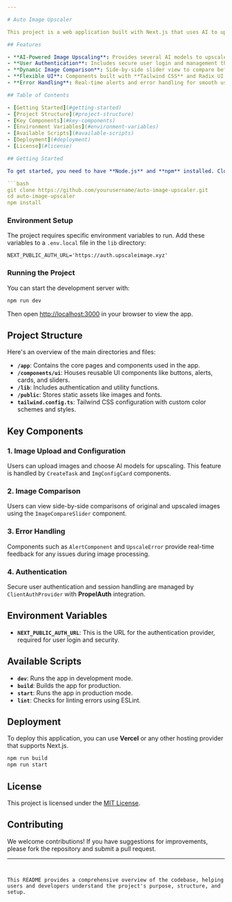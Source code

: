 ```yaml
---

# Auto Image Upscaler

This project is a web application built with Next.js that uses AI to upscale images, allowing users to transform low-resolution images into high-quality ones. It leverages modern web technologies, including **TypeScript**, **Tailwind CSS**, **Radix UI**, and **React** components, to deliver a fast, reliable, and secure user experience.

## Features

- **AI-Powered Image Upscaling**: Provides several AI models to upscale images with different styles and qualities.
- **User Authentication**: Includes secure user login and management through **PropelAuth**.
- **Dynamic Image Comparison**: Side-by-side slider view to compare before-and-after images.
- **Flexible UI**: Components built with **Tailwind CSS** and Radix UI to ensure a responsive, user-friendly interface.
- **Error Handling**: Real-time alerts and error handling for smooth user experience.

## Table of Contents

- [Getting Started](#getting-started)
- [Project Structure](#project-structure)
- [Key Components](#key-components)
- [Environment Variables](#environment-variables)
- [Available Scripts](#available-scripts)
- [Deployment](#deployment)
- [License](#license)

## Getting Started

To get started, you need to have **Node.js** and **npm** installed. Clone the repository and follow the steps below:

```bash
git clone https://github.com/yourusername/auto-image-upscaler.git
cd auto-image-upscaler
npm install
```

### Environment Setup

The project requires specific environment variables to run. Add these variables to a `.env.local` file in the `lib` directory:

```plaintext
NEXT_PUBLIC_AUTH_URL='https://auth.upscaleimage.xyz'
```

### Running the Project

You can start the development server with:

```bash
npm run dev
```

Then open [http://localhost:3000](http://localhost:3000) in your browser to view the app.

## Project Structure

Here's an overview of the main directories and files:

- **`/app`**: Contains the core pages and components used in the app.
- **`/components/ui`**: Houses reusable UI components like buttons, alerts, cards, and sliders.
- **`/lib`**: Includes authentication and utility functions.
- **`/public`**: Stores static assets like images and fonts.
- **`tailwind.config.ts`**: Tailwind CSS configuration with custom color schemes and styles.

## Key Components

### 1. Image Upload and Configuration
Users can upload images and choose AI models for upscaling. This feature is handled by `CreateTask` and `ImgConfigCard` components.

### 2. Image Comparison
Users can view side-by-side comparisons of original and upscaled images using the `ImageCompareSlider` component.

### 3. Error Handling
Components such as `AlertComponent` and `UpscaleError` provide real-time feedback for any issues during image processing.

### 4. Authentication
Secure user authentication and session handling are managed by `ClientAuthProvider` with **PropelAuth** integration.

## Environment Variables

- **`NEXT_PUBLIC_AUTH_URL`**: This is the URL for the authentication provider, required for user login and security.

## Available Scripts

- **`dev`**: Runs the app in development mode.
- **`build`**: Builds the app for production.
- **`start`**: Runs the app in production mode.
- **`lint`**: Checks for linting errors using ESLint.

## Deployment

To deploy this application, you can use **Vercel** or any other hosting provider that supports Next.js.

```bash
npm run build
npm run start
```

## License

This project is licensed under the [MIT License](LICENSE).

## Contributing

We welcome contributions! If you have suggestions for improvements, please fork the repository and submit a pull request.

---
```


This README provides a comprehensive overview of the codebase, helping users and developers understand the project's purpose, structure, and setup.
